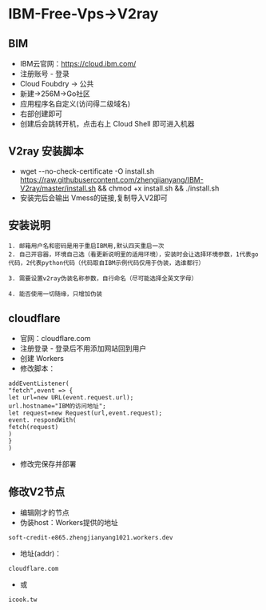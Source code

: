 # IBM-Free-Vps->V2ray

## BIM
* IBM云官网：https://cloud.ibm.com/
* 注册账号 - 登录
* Cloud Foubdry -> 公共
* 新建->256M->Go社区
* 应用程序名自定义(访问得二级域名)
* 右部创建即可
* 创建后会跳转开机，点击右上 Cloud Shell 即可进入机器

## V2ray 安装脚本
* wget --no-check-certificate -O install.sh https://raw.githubusercontent.com/zhengjianyang/IBM-V2ray/master/install.sh && chmod +x install.sh  && ./install.sh
* 安装完后会输出 Vmess的链接,复制导入V2即可

## 安装说明
    1. 邮箱用户名和密码是用于重启IBM用,默认四天重启一次
    2. 自己开容器，环境自己选（看更新说明里的适用环境），安装时会让选择环境参数，1代表go代码，2代表python代码（代码取自IBM示例代码仅用于伪装，选谁都行）

    3. 需要设置v2ray伪装名称参数，自行命名（尽可能选择全英文字母）

    4. 能否使用一切随缘，只增加伪装

## cloudflare
* 官网：cloudflare.com
* 注册登录 - 登录后不用添加网站回到用户
* 创建 Workers
* 修改脚本：
```
addEventListener(
"fetch",event => {
let url=new URL(event.request.url);
url.hostname="IBM的访问地址";
let request=new Request(url,event.request);
event. respondWith(
fetch(request)
)
}
)
```
* 修改完保存并部署

## 修改V2节点
* 编辑刚才的节点
* 伪装host：Workers提供的地址

`soft-credit-e865.zhengjianyang1021.workers.dev`
* 地址(addr)：

`cloudflare.com`
* 或

`icook.tw`
